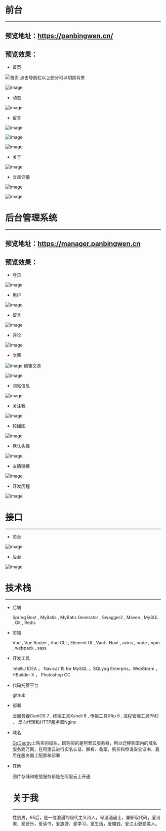 # 前台
***********
##  预览地址：https://panbingwen.cn/

## 预览效果：

- 首页

![首页](https://upload-images.jianshu.io/upload_images/15449003-2de16c0fece610d4?imageMogr2/auto-orient/strip%7CimageView2/2/w/1240)
点击导航栏以上部分可以切换背景

![image](https://upload-images.jianshu.io/upload_images/15449003-36f4687f25c3c0ea?imageMogr2/auto-orient/strip%7CimageView2/2/w/1240)
- 动态

![image](https://upload-images.jianshu.io/upload_images/15449003-601cb3d0fee032fa?imageMogr2/auto-orient/strip%7CimageView2/2/w/1240)
- 留言


![image](https://upload-images.jianshu.io/upload_images/15449003-09a4f8c5a59eb1e3?imageMogr2/auto-orient/strip%7CimageView2/2/w/1240)

![image](https://upload-images.jianshu.io/upload_images/15449003-193c7887e70306a1?imageMogr2/auto-orient/strip%7CimageView2/2/w/1240)

![image](https://upload-images.jianshu.io/upload_images/15449003-3778658e661ca0b1?imageMogr2/auto-orient/strip%7CimageView2/2/w/1240)
- 关于

![image](https://upload-images.jianshu.io/upload_images/15449003-2503135a6715dcf9?imageMogr2/auto-orient/strip%7CimageView2/2/w/1240)
- 文章详情

![image](https://upload-images.jianshu.io/upload_images/15449003-5bc83462f8dcc904?imageMogr2/auto-orient/strip%7CimageView2/2/w/1240)

![image](https://upload-images.jianshu.io/upload_images/15449003-97edf3a368608eda?imageMogr2/auto-orient/strip%7CimageView2/2/w/1240)

# 后台管理系统
**********
## 预览地址：https://manager.panbingwen.cn
## 预览效果：
- 登录

![image](https://upload-images.jianshu.io/upload_images/15449003-404a67d296dcc6a4?imageMogr2/auto-orient/strip%7CimageView2/2/w/1240)
- 用户

![image](https://upload-images.jianshu.io/upload_images/15449003-e79b692b241c8f11?imageMogr2/auto-orient/strip%7CimageView2/2/w/1240)
- 留言

![image](https://upload-images.jianshu.io/upload_images/15449003-609c4891b4ab23a3?imageMogr2/auto-orient/strip%7CimageView2/2/w/1240)
- 评论

![image](https://upload-images.jianshu.io/upload_images/15449003-db665794ec44034c?imageMogr2/auto-orient/strip%7CimageView2/2/w/1240)
- 文章

![image](https://upload-images.jianshu.io/upload_images/15449003-e1c5974721e7f1f2?imageMogr2/auto-orient/strip%7CimageView2/2/w/1240)
编辑文章

![image](https://upload-images.jianshu.io/upload_images/15449003-fc22b78e0e2aa3ee?imageMogr2/auto-orient/strip%7CimageView2/2/w/1240)
- 网站信息

![image](https://upload-images.jianshu.io/upload_images/15449003-bbd6954132e55967?imageMogr2/auto-orient/strip%7CimageView2/2/w/1240)
- 关注我

![image](https://upload-images.jianshu.io/upload_images/15449003-6f4434e2976b73e5?imageMogr2/auto-orient/strip%7CimageView2/2/w/1240)
- 轮播图

![image](https://upload-images.jianshu.io/upload_images/15449003-f6258d5f6ddabf0d?imageMogr2/auto-orient/strip%7CimageView2/2/w/1240)
- 默认头像

![image](https://upload-images.jianshu.io/upload_images/15449003-7749e768b0773cce?imageMogr2/auto-orient/strip%7CimageView2/2/w/1240)
- 友情链接

![image](https://upload-images.jianshu.io/upload_images/15449003-355774aa4e671d44?imageMogr2/auto-orient/strip%7CimageView2/2/w/1240)
- 开发历程

![image](https://upload-images.jianshu.io/upload_images/15449003-3c657da0309696d3?imageMogr2/auto-orient/strip%7CimageView2/2/w/1240)

# 接口
*********
- 前台

![image](https://upload-images.jianshu.io/upload_images/15449003-4a49eefacb628223?imageMogr2/auto-orient/strip%7CimageView2/2/w/1240)
- 后台

![image](https://upload-images.jianshu.io/upload_images/15449003-f40a6ae41dab740d?imageMogr2/auto-orient/strip%7CimageView2/2/w/1240)


# 技术栈
****
- 后端

   Spring Boot , MyBatis  , MyBatis Generator , Swagger2 , Maven , MySQL , Git , Redis
 - 前端 
 
   Vue , Vue Router , Vue CLI , Element UI , Vant , Nuxt , axios , node , npm , webpack , sass
- 开发工具

  IntelliJ IDEA ， Navicat 15 for MySQL ，SQLyog Enterpris，WebStorm ， HBuilder X ， Photoshop CC
- 代码托管平台

   github
   
- 部署

  云服务器CentOS 7 , 终端工具Xshell 6 , 传输工具Xftp 6 , 进程管理工具PM2 ， 反向代理和HTTP服务器Nginx
  
- 域名

  [GoDaddy](https://hk.godaddy.com/en)上购买的域名，因购买的是阿里云服务器，所以迁移到国内的域名服务商万网，在阿里云进行实名认证、解析、备案，购买和申请安全证书，最后在服务器上配置和部署
- 其他

  图片存储和短信服务都是在阿里云上开通
  
  # 关于我
  *********
  性别男，95后，是一位浪漫的现代主义诗人，号温酒居士，兼职写代码，爱诗歌，爱音乐，爱读书，爱旅游，爱学习，爱生活，爱赚钱，爱江山更爱美人。
